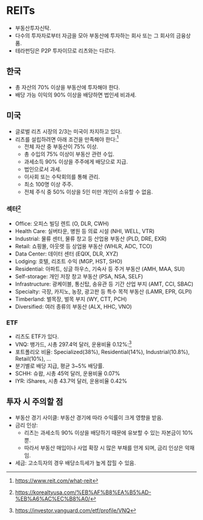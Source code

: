 # REITs

* 부동산투자신탁.
* 다수의 투자자로부터 자금을 모아 부동산에 투자하는 회사 또는 그 회사의 금융상품.
* 테라펀딩은 P2P 투자이므로 리츠와는 다르다.

## 한국

* 총 자산의 70% 이상을 부동산에 투자해야 한다.
* 배당 가능 이익의 90% 이상을 배당하면 법인세 비과세.

## 미국

* 글로벌 리츠 시장의 2/3는 미국이 차지하고 있다.
* 리츠를 설립하려면 아래 조건을 만족해야 한다:[^qualify-as-reit]
  * 전체 자산 중 부동산이 75% 이상.
  * 총 수입의 75% 이상이 부동산 관련 수입.
  * 과세소득 90% 이상을 주주에게 배당으로 지급.
  * 법인으로서 과세.
  * 이사회 또는 수탁회의를 통해 관리.
  * 최소 100명 이상 주주.
  * 전체 주식 중 50% 이상을 5인 미만 개인이 소유할 수 없음.

### 섹터[^korealtyusa]

* Office: 오피스 빌딩 렌트 (O, DLR, CWH)
* Health Care: 실버타운, 병원 등 의료 시설 (NHI, WELL, VTR)
* Industrial: 물류 센터, 물류 창고 등 산업용 부동산 (PLD, DRE, EXR)
* Retail: 쇼핑몰, 아웃렛 등 상업용 부동산 (WHLR, ADC, TCO)
* Data Center: 데이터 센터 (EQIX, DLR, XYZ)
* Lodging: 호텔, 리조트 수익 (MGP, HST, SHO)
* Residential: 아파트, 싱글 하우스, 기숙사 등 주거 부동산 (AMH, MAA, SUI)
* Self-storage: 개인 저장 창고 부동산 (PSA, NSA, SELF)
* Infrastructure: 광케이블, 통신탑, 송유관 등 기간 산업 부지 (AMT, CCI, SBAC)
* Specialty: 극장, 카지노, 농장, 광고판 등 특수 목적 부동산 (LAMR, EPR, GLPI)
* Timberland: 벌목장, 벌목 부지 (WY, CTT, PCH)
* Diversified: 여러 종류의 부동산 (ALX, HHC, VNO)

### ETF

* 리츠도 ETF가 있다.
* VNQ: 뱅가드, 시총 297.4억 달러, 운용비율 0.12%:[^vnq]
 * 포트폴리오 비율: Specialized(38%), Residential(14%), Industrial(10.8%), Retail(10%), ...
 * 분기별로 배당 지급, 평균 3~5% 배당률.
* SCHH: 슈왑, 시총 45억 달러, 운용비율 0.07%
* IYR: iShares, 시총 43.7억 달러, 운용비율 0.42%

## 투자 시 주의할 점

* 부동산 경기 사이클: 부동산 경기에 따라 수익률이 크게 영향을 받음.
* 금리 인상:
  * 리츠는 과세소득 90% 이상을 배당하기 때문에 유보할 수 있는 자본금이 10% 뿐.
  * 따라서 부동산 매입이나 사업 확장 시 많은 부채를 안게 되며, 금리 인상은 악재임.
* 세금: 고소득자의 경우 배당소득세가 높게 잡힐 수 있음.

[^qualify-as-reit]: https://www.reit.com/what-reit
[^korealtyusa]: https://korealtyusa.com/%EB%AF%B8%EA%B5%AD-%EB%A6%AC%EC%B8%A0/
[^vnq]: https://investor.vanguard.com/etf/profile/VNQ
